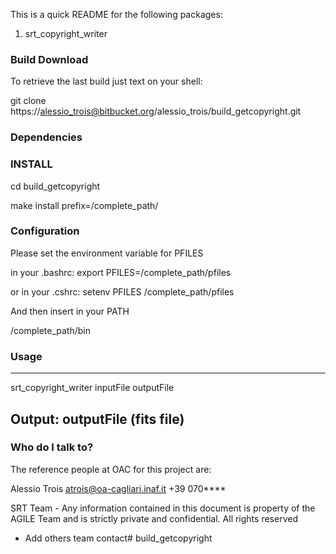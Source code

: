 This is a quick README for the following packages:

1. srt_copyright_writer


### Build Download ###

To retrieve the last build just text on your shell:

git clone https://alessio_trois@bitbucket.org/alessio_trois/build_getcopyright.git

### Dependencies



### INSTALL ###

cd build_getcopyright

make install prefix=/complete_path/

### Configuration ###

Please set the environment variable for PFILES

in your .bashrc:    export  PFILES=/complete_path/pfiles

or in your .cshrc:  setenv  PFILES /complete_path/pfiles
                                               
And then insert in your PATH      
                                           
/complete_path/bin

### Usage ###
---------------------------------------------------------------------------
srt_copyright_writer inputFile outputFile  

Output:
outputFile (fits file)
---------------------------------------------------------------------------


### Who do I talk to? ###

The reference people at OAC for this project are:

Alessio Trois
atrois@oa-cagliari.inaf.it
+39 070****


SRT Team - Any information contained in this document
is property of the AGILE Team and is strictly
private and confidential. All rights reserved


* Add others team contact# build_getcopyright
